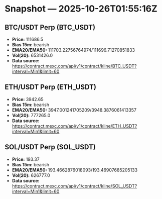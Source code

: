# Snapshot — 2025-10-26T01:55:16Z

## BTC/USDT Perp (BTC_USDT)
- **Price:** 111686.5
- **Bias 15m:** bearish
- **EMA20/EMA50:** 111703.22756764974/111696.71270851833
- **Vol(20):** 6531426.0
- **Data source:** https://contract.mexc.com/api/v1/contract/kline/BTC_USDT?interval=Min1&limit=60

## ETH/USDT Perp (ETH_USDT)
- **Price:** 3942.65
- **Bias 15m:** bearish
- **EMA20/EMA50:** 3947.001241705209/3948.3876061413357
- **Vol(20):** 777265.0
- **Data source:** https://contract.mexc.com/api/v1/contract/kline/ETH_USDT?interval=Min1&limit=60

## SOL/USDT Perp (SOL_USDT)
- **Price:** 193.37
- **Bias 15m:** bearish
- **EMA20/EMA50:** 193.4662876018093/193.46907685205133
- **Vol(20):** 626777.0
- **Data source:** https://contract.mexc.com/api/v1/contract/kline/SOL_USDT?interval=Min1&limit=60
